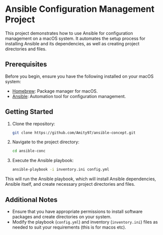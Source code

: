 # Ansible Configuration Management Project

This project demonstrates how to use Ansible for configuration management on a macOS system. It automates the setup process for installing Ansible and its dependencies, as well as creating project directories and files.

## Prerequisites

Before you begin, ensure you have the following installed on your macOS system:

- [Homebrew](https://brew.sh/): Package manager for macOS.
- [Ansible](https://www.ansible.com/): Automation tool for configuration management.

## Getting Started

1. Clone the repository:

    ```bash
    git clone https://github.com/Amity97/ansible-concept.git
    ```

2. Navigate to the project directory:

    ```bash
    cd ansible-conc
    ```

3. Execute the Ansible playbook:

    ```bash
    ansible-playbook -i inventory.ini config.yml
    ```

This will run the Ansible playbook, which will install Ansible dependencies, Ansible itself, and create necessary project directories and files.

## Additional Notes

- Ensure that you have appropriate permissions to install software packages and create directories on your system.
- Modify the playbook (`config.yml`) and inventory (`inventory.ini`) files as needed to suit your requirements (this is for macos etc).
